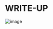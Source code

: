 # WRITE-UP

![image](https://github.com/user-attachments/assets/a76dad7e-bc21-4eef-880a-60e0672691d0)

